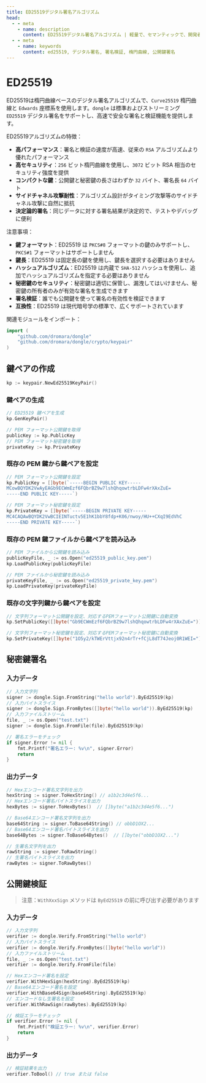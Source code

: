 ```yaml
---
title: ED25519デジタル署名アルゴリズム
head:
  - - meta
    - name: description
      content: ED25519デジタル署名アルゴリズム | 軽量で、セマンティックで、開発者フレンドリーなgolang エンコード&暗号ライブラリ
  - - meta
    - name: keywords
      content: ed25519, デジタル署名, 署名検証, 楕円曲線, 公開鍵署名
---
```


# ED25519

ED25519は楕円曲線ベースのデジタル署名アルゴリズムで、`Curve25519` 楕円曲線と `Edwards` 座標系を使用します。`dongle` は標準およびストリーミング `ED25519` デジタル署名をサポートし、高速で安全な署名と検証機能を提供します。

ED25519アルゴリズムの特徴：

- **高パフォーマンス**：署名と検証の速度が高速、従来の `RSA` アルゴリズムより優れたパフォーマンス
- **高セキュリティ**：`256` ビット楕円曲線を使用し、`3072` ビット RSA 相当のセキュリティ強度を提供
- **コンパクトな鍵**：公開鍵と秘密鍵の長さはわずか `32` バイト、署名長 `64` バイト
- **サイドチャネル攻撃耐性**：アルゴリズム設計がタイミング攻撃等のサイドチャネル攻撃に自然に抵抗
- **決定論的署名**：同じデータに対する署名結果が決定的で、テストやデバッグに便利

注意事項：

- **鍵フォーマット**：ED25519 は `PKCS#8` フォーマットの鍵のみサポートし、`PKCS#1` フォーマットはサポートしません
- **鍵長**：ED25519 は固定長の鍵を使用し、鍵長を選択する必要はありません
- **ハッシュアルゴリズム**：ED25519 は内蔵で `SHA-512` ハッシュを使用し、追加でハッシュアルゴリズムを指定する必要はありません
- **秘密鍵のセキュリティ**：秘密鍵は適切に保管し、漏洩してはいけません、秘密鍵の所有者のみが有効な署名を生成できます
- **署名検証**：誰でも公開鍵を使って署名の有効性を検証できます
- **互換性**：ED25519 は現代暗号学の標準で、広くサポートされています

関連モジュールをインポート：
```go
import (
    "github.com/dromara/dongle"
    "github.com/dromara/dongle/crypto/keypair"
)
```

## 鍵ペアの作成
```go
kp := keypair.NewEd25519KeyPair()
```

### 鍵ペアの生成

```go
// ED25519 鍵ペアを生成
kp.GenKeyPair()

// PEM フォーマット公開鍵を取得
publicKey := kp.PublicKey  
// PEM フォーマット秘密鍵を取得
privateKey := kp.PrivateKey
```

### 既存の PEM 鍵から鍵ペアを設定

```go
// PEM フォーマット公開鍵を設定
kp.PublicKey = []byte(`-----BEGIN PUBLIC KEY-----
MCowBQYDK2VwAyEAGb9ECWmEzf6FQbrBZ9w7lshQhqowtrbLDFw4rXAxZuE=
-----END PUBLIC KEY-----`)

// PEM フォーマット秘密鍵を設定
kp.PrivateKey = []byte(`-----BEGIN PRIVATE KEY-----
MC4CAQAwBQYDK2VwBCIEINTuctv5E1hK1bbY8fdp+K06/nwoy/HU++CXqI9EdVhC
-----END PRIVATE KEY-----`)
```

### 既存の PEM 鍵ファイルから鍵ペアを読み込み

```go
// PEM ファイルから公開鍵を読み込み
publicKeyFile, _ := os.Open("ed25519_public_key.pem")
kp.LoadPublicKey(publicKeyFile)

// PEM ファイルから秘密鍵を読み込み
privateKeyFile, _ := os.Open("ed25519_private_key.pem")
kp.LoadPrivateKey(privateKeyFile)
```

### 既存の文字列鍵から鍵ペアを設定

```go
// 文字列フォーマット公開鍵を設定、対応するPEMフォーマット公開鍵に自動変換
kp.SetPublicKey([]byte("Gb9ECWmEzf6FQbrBZ9w7lshQhqowtrbLDFw4rXAxZuE="))

// 文字列フォーマット秘密鍵を設定、対応するPEMフォーマット秘密鍵に自動変換
kp.SetPrivateKey([]byte("1O5y2/kTWErVttjx92n4rTr+fCjL8dT74Jeoj0R1WEI="))
```

## 秘密鍵署名

### 入力データ

```go
// 入力文字列
signer := dongle.Sign.FromString("hello world").ByEd25519(kp)
// 入力バイトスライス
signer := dongle.Sign.FromBytes([]byte("hello world")).ByEd25519(kp)
// 入力ファイルストリーム
file, _ := os.Open("test.txt")
signer := dongle.Sign.FromFile(file).ByEd25519(kp)

// 署名エラーをチェック
if signer.Error != nil {
	fmt.Printf("署名エラー: %v\n", signer.Error)
	return
}
```

### 出力データ

```go
// Hexエンコード署名文字列を出力
hexString := signer.ToHexString() // a1b2c3d4e5f6...
// Hexエンコード署名バイトスライスを出力
hexBytes := signer.ToHexBytes()  // []byte("a1b2c3d4e5f6...")

// Base64エンコード署名文字列を出力
base64String := signer.ToBase64String() // obbD1OX2...
// Base64エンコード署名バイトスライスを出力
base64Bytes := signer.ToBase64Bytes()  // []byte("obbD1OX2...")

// 生署名文字列を出力
rawString := signer.ToRawString()
// 生署名バイトスライスを出力
rawBytes := signer.ToRawBytes()
```

## 公開鍵検証

> 注意：`WithXxxSign` メソッドは `ByEd25519` の前に呼び出す必要があります

### 入力データ

```go
// 入力文字列
verifier := dongle.Verify.FromString("hello world")
// 入力バイトスライス
verifier := dongle.Verify.FromBytes([]byte("hello world"))
// 入力ファイルストリーム
file, _ := os.Open("test.txt")
verifier := dongle.Verify.FromFile(file)

// Hexエンコード署名を設定
verifier.WithHexSign(hexString).ByEd25519(kp)
// Base64エンコード署名を設定
verifier.WithBase64Sign(base64String).ByEd25519(kp)
// エンコードなし生署名を設定
verifier.WithRawSign(rawBytes).ByEd25519(kp)

// 検証エラーをチェック
if verifier.Error != nil {
    fmt.Printf("検証エラー: %v\n", verifier.Error)
    return
}
```

### 出力データ

```go
// 検証結果を出力
verifier.ToBool() // true または false
```